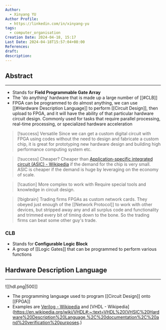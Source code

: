 ```yaml
---
Author:
  - Xinyang YU
Author Profile:
  - https://linkedin.com/in/xinyang-yu
tags:
  - computer_organisation
Creation Date: 2024-04-18, 15:17
Last Date: 2024-04-18T15:57:04+08:00
References: 
draft: 
description: 
---
```

## Abstract
---
- Stands for **Field Programmable Gate Array**
- The 'do anything' hardware that is made up a large number of [[#CLB]]
- FPGA can be programmed to do almost anything, we can use [[#Hardware Description Language]] to perform [[Circuit Design]], then upload to FPGA, and it will have the ability of that particular hardware circuit design. Commonly used for tasks that require parallel processing, real-time processing, or specialized hardware acceleration

>[!success] Versatile
> Since we can get a custom digital circuit with FPGA using codes without the need to design and fabricate a custom chip, it is great for prototyping new hardware design and building high performance computing system etc.

>[!success] Cheaper?
> Cheaper than [Application-specific integrated circuit (ASIC) - Wikipedia](https://en.wikipedia.org/wiki/Application-specific_integrated_circuit) if the demand for the chip is very small. ASIC is cheaper if the demand is huge by leveraging on the economy of scale. 

>[!caution] More complex to work with
> Require special tools and knowledge in circuit design.

>[!bigbrain] Trading firms
> FPGAs as custom network cards. They obeyed just enough of the [[Network Protocol]] to work with other devices, but stripped away any and all surplus code and functionality and trimmed every bit of timing down to the bone. So the trading firms can beat some other guy's trade.
### CLB
- Stands for **Configurable Logic Block**
- A group of [[Logic Gates]] that can be programmed to perform various functions


## Hardware Description Language
---

![[hdl.png|500]]

- The programming language used to program [[Circuit Design]] onto [[FPGA]]
- Examples are [Verilog - Wikipedia](https://en.wikipedia.org/wiki/Verilog#:~:text=Verilog%2C%20standardized%20as%20IEEE%201364,register%2Dtransfer%20level%20of%20abstraction.) and [VHDL - Wikipedia](https://en.wikipedia.org/wiki/VHDL#:~:text=VHDL%20(VHSIC%20Hardware%20Description%20Language,%2C%20documentation%2C%20and%20verification%20purposes.)